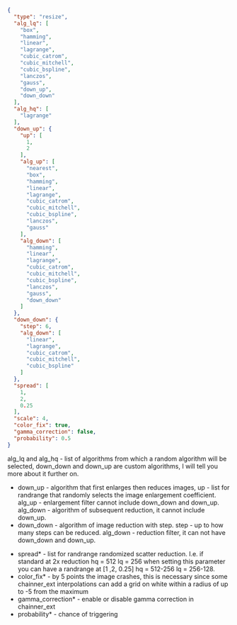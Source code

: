 ```json
{
  "type": "resize",
  "alg_lq": [
    "box",
    "hamming",
    "linear",
    "lagrange",
    "cubic_catrom",
    "cubic_mitchell",
    "cubic_bspline",
    "lanczos",
    "gauss",
    "down_up",
    "down_down"
  ],
  "alg_hq": [
    "lagrange"
  ],
  "down_up": {
    "up": [
      1,
      2
    ],
    "alg_up": [
      "nearest",
      "box",
      "hamming",
      "linear",
      "lagrange",
      "cubic_catrom",
      "cubic_mitchell",
      "cubic_bspline",
      "lanczos",
      "gauss"
    ],
    "alg_down": [
      "hamming",
      "linear",
      "lagrange",
      "cubic_catrom",
      "cubic_mitchell",
      "cubic_bspline",
      "lanczos",
      "gauss",
      "down_down"
    ]
  },
  "down_down": {
    "step": 6,
    "alg_down": [
      "linear",
      "lagrange",
      "cubic_catrom",
      "cubic_mitchell",
      "cubic_bspline"
    ]
  },
  "spread": [
    1,
    2,
    0.25
  ],
  "scale": 4,
  "color_fix": true,
  "gamma_correction": false,
  "probability": 0.5
}

```
alg_lq and alg_hq - list of algorithms from which a random algorithm will be selected, down_down and down_up are custom algorithms, I will tell you more about it further on.
* down_up - algorithm that first enlarges then reduces images, up - list for randrange that randomly selects the image enlargement coefficient. alg_up - enlargement filter cannot include down_down and down_up. alg_down - algorithm of subsequent reduction, it cannot include down_up.  
* down_down - algorithm of image reduction with step. step - up to how many steps can be reduced. alg_down - reduction filter, it can not have down_down and down_up.

- spread* - list for randrange randomized scatter reduction. I.e. if standard at 2x reduction hq = 512 lq = 256 when setting this parameter you can have a randrange at [1 ,2, 0.25] hq = 512-256 lq = 256-128.
- color_fix* - by 5 points the image crashes, this is necessary since some chainner_ext interpolations can add a grid on white within a radius of up to -5 from the maximum
- gamma_correction* - enable or disable gamma correction in chainner_ext
- probability* - chance of triggering

